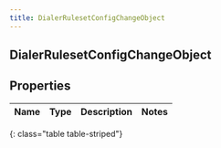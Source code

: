 ```yaml
---
title: DialerRulesetConfigChangeObject
---
```

## DialerRulesetConfigChangeObject


## Properties

| Name | Type | Description | Notes |
| ------------ | ------------- | ------------- | ------------- |
{: class="table table-striped"}



